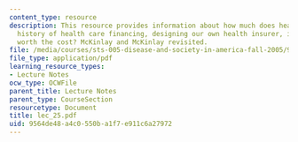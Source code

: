```yaml
---
content_type: resource
description: This resource provides information about how much does healthcare cost?,
  history of health care financing, designing our own health insurer, is medicine
  worth the cost? McKinlay and McKinlay revisited.
file: /media/courses/sts-005-disease-and-society-in-america-fall-2005/9564de48a4c0550ba1f7e911c6a27972_lec_25.pdf
file_type: application/pdf
learning_resource_types:
- Lecture Notes
ocw_type: OCWFile
parent_title: Lecture Notes
parent_type: CourseSection
resourcetype: Document
title: lec_25.pdf
uid: 9564de48-a4c0-550b-a1f7-e911c6a27972
---
```

